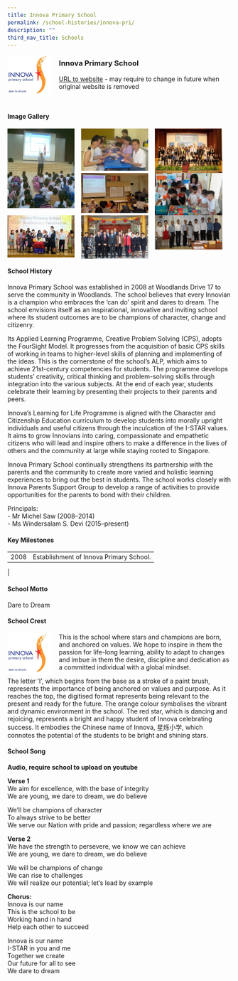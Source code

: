 ```yaml
---
title: Innova Primary School
permalink: /school-histories/innova-pri/
description: ""
third_nav_title: Schools
---
```

<img src="/images/innovapri1.png" style="width:20%;margin-right:15px;" align = "left">

### **Innova Primary School**
[URL to website](https://innovapri.moe.edu.sg/) - may require to change in future when original website is removed

<br clear="left">

#### **Image Gallery**

<p><a href="/images/innovapri2.jpg">  
<img src="/images/innovapri2.jpg" style="width:30%;margin-right:15px;" align = "left">
</a></p>

<p><a href="/images/innovapri3.jpg">  
<img src="/images/innovapri3.jpg" style="width:30%;margin-right:15px;" align = "left">
</a></p>

<p><a href="/images/innovapri4.jpg">  
<img src="/images/innovapri4.jpg" style="width:30%;margin-right:15px;" align = "left">
</a></p>

<p><a href="/images/innovapri5.jpg">  
<img src="/images/innovapri5.jpg" style="width:30%;margin-right:15px;" align = "left">
</a></p>

<p><a href="/images/innovapri6.jpg">  
<img src="/images/innovapri6.jpg" style="width:30%;margin-right:15px;" align = "left">
</a></p>

<p><a href="/images/innovapri7.jpg">  
<img src="/images/innovapri7.jpg" style="width:30%;margin-right:15px;" align = "left">
</a></p>

<p><a href="/images/innovapri8.jpg">  
<img src="/images/innovapri8.jpg" style="width:30%;margin-right:15px;" align = "left">
</a></p>

<p><a href="/images/innovapri9.jpg">  
<img src="/images/innovapri9.jpg" style="width:30%;margin-right:15px;" align = "left">
</a></p>

<br clear="left">

#### **School History**
Innova Primary School was established in 2008 at Woodlands Drive 17 to serve the community in Woodlands. The school believes that every Innovian is a champion who embraces the ‘can do’ spirit and dares to dream. The school envisions itself as an inspirational, innovative and inviting school where its student outcomes are to be champions of character, change and citizenry. 

Its Applied Learning Programme, Creative Problem Solving (CPS), adopts the FourSight Model. It progresses from the acquisition of basic CPS skills of working in teams to higher-level skills of planning and implementing of the ideas. This is the cornerstone of the school’s ALP, which aims to achieve 21st-century competencies for students. The programme develops students’ creativity, critical thinking and problem-solving skills through integration into the various subjects. At the end of each year, students celebrate their learning by presenting their projects to their parents and peers. 

Innova’s Learning for Life Programme is aligned with the Character and Citizenship Education curriculum to develop students into morally upright individuals and useful citizens through the inculcation of the I-STAR values. It aims to grow Innovians into caring, compassionate and empathetic citizens who will lead and inspire others to make a difference in the lives of others and the community at large while staying rooted to Singapore. 

Innova Primary School continually strengthens its partnership with the parents and the community to create more varied and holistic learning experiences to bring out the best in students. The school works closely with Innova Parents Support Group to develop a range of activities to provide opportunities for the parents to bond with their children. 

Principals:<br>
\- Mr Michel Saw (2008–2014)<br>
\- Ms Windersalam S. Devi (2015–present)

#### **Key Milestones**

|  |  |
|:---:|---|
| 2008 | Establishment of Innova Primary School. |
|

#### **School Motto**
Dare to Dream

#### **School Crest**
<img src="/images/innovapri1.png" style="width:20%;margin-right:15px;" align = "left">

This is the school where stars and champions are born, and anchored on values. We hope to inspire in them the passion for life-long learning, ability to adapt to changes and imbue in them the desire, discipline and dedication as a committed individual with a global mindset.

The letter ‘I’, which begins from the base as a stroke of a paint brush, represents the importance of being anchored on values and purpose. As it reaches the top, the digitised format represents being relevant to the present and ready for the future. The orange colour symbolises the vibrant and dynamic environment in the school. The red star, which is dancing and rejoicing, represents a bright and happy student of Innova celebrating success. It embodies the Chinese name of Innova, 星烁小学, which connotes the potential of the students to be bright and shining stars.

#### **School Song**
**Audio, require school to upload on youtube**

**Verse 1**<br>
We aim for excellence, with the base of integrity<br>
We are young, we dare to dream, we do believe  

We’ll be champions of character<br>
To always strive to be better<br>
We serve our Nation with pride and passion; regardless where we are

**Verse 2**<br>
We have the strength to persevere, we know we can achieve<br>
We are young, we dare to dream, we do believe

We will be champions of change<br>
We can rise to challenges<br>
We will realize our potential; let’s lead by example
  
**Chorus:**<br>
Innova is our name<br>
This is the school to be<br>
Working hand in hand<br>
Help each other to succeed

Innova is our name<br>
I-STAR in you and me<br>
Together we create<br>
Our future for all to see<br>
We dare to dream